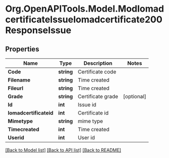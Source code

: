 # Org.OpenAPITools.Model.ModIomadcertificateIssueIomadcertificate200ResponseIssue

## Properties

Name | Type | Description | Notes
------------ | ------------- | ------------- | -------------
**Code** | **string** | Certificate code | 
**Filename** | **string** | Time created | 
**Fileurl** | **string** | Time created | 
**Grade** | **string** | Certificate grade | [optional] 
**Id** | **int** | Issue id | 
**Iomadcertificateid** | **int** | Certificate id | 
**Mimetype** | **string** | mime type | 
**Timecreated** | **int** | Time created | 
**Userid** | **int** | User id | 

[[Back to Model list]](../README.md#documentation-for-models) [[Back to API list]](../README.md#documentation-for-api-endpoints) [[Back to README]](../README.md)

